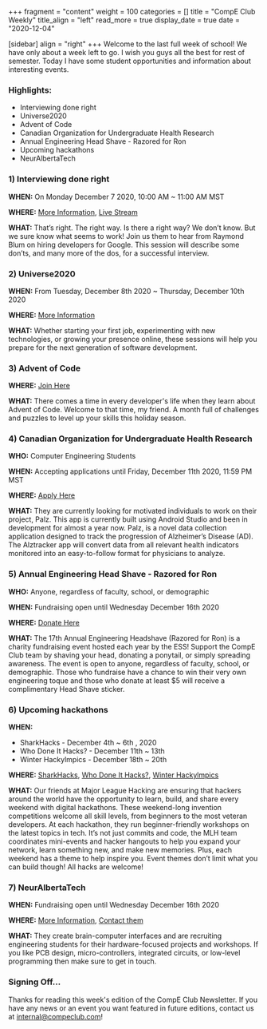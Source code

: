 +++
fragment = "content"
weight = 100
categories = []
title = "CompE Club Weekly"
title_align = "left"
read_more = true
display_date = true
date = "2020-12-04"

[sidebar]
align = "right"
+++
Welcome to the last full week of school! We have only about a week left to go. I wish you guys all the best for rest of semester. Today I have some student opportunities and information about interesting events.
<br/>

### Highlights:

* Interviewing done right
* Universe2020
* Advent of Code
* Canadian Organization for Undergraduate Health Research
* Annual Engineering Head Shave - Razored for Ron
* Upcoming hackathons
* NeurAlbertaTech
  <br/>

### 1)  Interviewing done right

**WHEN:** On Monday December 7 2020, 10:00 AM ~ 11:00 AM MST

**WHERE:** [More Information](https://education.github.com/university/schedule/interviewing-done-right), [Live Stream](https://www.twitch.tv/githubeducation)

**WHAT:** That’s right. The right way. Is there a right way? We don’t know. But we sure know what seems to work! Join us them to hear from Raymond Blum on hiring developers for Google. This session will describe some don’ts, and many more of the dos, for a successful interview.
<br/>

### 2)  Universe2020

**WHEN:** From Tuesday, December 8th 2020 ~ Thursday, December 10th 2020

**WHERE:** [More Information](https://education.github.com/university/schedule/)

**WHAT:** Whether starting your first job, experimenting with new technologies, or growing your presence online, these sessions will help you prepare for the next generation of software development.
<br/>


### 3)  Advent of Code

**WHERE:** [Join Here](https://adventofcode.com/?utm_source=newsletter&utm_medium=email&utm_campaign=student-newsletter-dec2020)

**WHAT:** There comes a time in every developer's life when they learn about Advent of Code. Welcome to that time, my friend. A month full of challenges and puzzles to level up your skills this holiday season.
<br/>

### 4)  Canadian Organization for Undergraduate Health Research

**WHO:** Computer Engineering Students

**WHEN:** Accepting applications until Friday, December 11th 2020, 11:59 PM MST

**WHERE:** [Apply Here](https://docs.google.com/forms/d/e/1FAIpQLSddaDaMJcQLsy6qlyq3hQa3hN2kLOHm1f_OkvIMNLNKBUW7hg/viewform)

**WHAT:** They are currently looking for motivated individuals to work on their project, Palz. This app is currently built using Android Studio and been in development for almost a year now. Palz, is a novel data collection application designed to track the progression of Alzheimer’s Disease (AD). The Alztracker app will convert data from all relevant health indicators monitored into an easy-to-follow format for physicians to analyze.
<br/>

### 5)  Annual Engineering Head Shave - Razored for Ron

**WHO:** Anyone, regardless of faculty, school, or demographic

**WHEN:** Fundraising open until Wednesday December 16th 2020

**WHERE:** [Donate Here](https://p2p.onecause.com/enggshave/team/computer-engineering-club)

**WHAT:** The 17th Annual Engineering Headshave (Razored for Ron) is a charity fundraising event hosted each year by the ESS! Support the CompE Club team by shaving your head, donating a ponytail, or simply spreading awareness. The event is open to anyone, regardless of faculty, school, or demographic. Those who fundraise have a chance to win their very own engineering toque and those who donate at least $5 will receive a complimentary Head Shave sticker.
<br/>

### 6)  Upcoming hackathons

**WHEN:**
- SharkHacks - December 4th ~ 6th, 2020
- Who Done It Hacks? - December 11th ~ 13th
- Winter Hackylmpics - December 18th ~ 20th

**WHERE:** [SharkHacks](https://organize.mlh.io/participants/events/6046-sharkhacks), [Who Done It Hacks?](https://organize.mlh.io/participants/events/6047-who-done-it-hacks), [Winter Hackylmpics](https://organize.mlh.io/participants/events/6048-winter-hacklympics)


**WHAT:** Our friends at Major League Hacking are ensuring that hackers around the world have the opportunity to learn, build, and share every weekend with digital hackathons. These weekend-long invention competitions welcome all skill levels, from beginners to the most veteran developers. At each hackathon, they run beginner-friendly workshops on the latest topics in tech. It’s not just commits and code, the MLH team coordinates mini-events and hacker hangouts to help you expand your network, learn something new, and make new memories. Plus, each weekend has a theme to help inspire you. Event themes don’t limit what you can build though! All hacks are welcome!
<br/>

### 7)  NeurAlbertaTech

**WHEN:** Fundraising open until Wednesday December 16th 2020

**WHERE:** [More Information](https://natuab.ca/), [Contact them](https://natuab.ca/contact)

**WHAT:** They create brain-computer interfaces and are recruiting engineering students for their hardware-focused projects and workshops. If you like PCB design, micro-controllers, integrated circuits, or low-level programming then make sure to get in touch.
<br/>

### Signing Off...

Thanks for reading this week's edition of the CompE Club Newsletter.  If you have any news or an event you want featured in future editions, contact us at [internal@compeclub.com](mailto:internal@compeclub.com)!